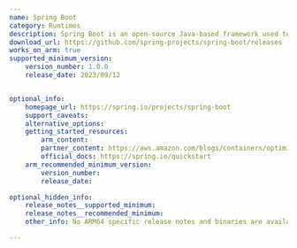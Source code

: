 ```yaml
---
name: Spring Boot
category: Runtimes
description: Spring Boot is an open-source Java-based framework used to create standalone, production-grade Spring-based applications with minimal setup and configuration.
download_url: https://github.com/spring-projects/spring-boot/releases
works_on_arm: true
supported_minimum_version:
    version_number: 1.0.0
    release_date: 2023/09/12


optional_info:
    homepage_url: https://spring.io/projects/spring-boot
    support_caveats:
    alternative_options:
    getting_started_resources:
        arm_content:
        partner_content: https://aws.amazon.com/blogs/containers/optimize-your-spring-boot-application-for-aws-fargate/
        official_docs: https://spring.io/quickstart
    arm_recommended_minimum_version:
        version_number:
        release_date:

optional_hidden_info:
    release_notes__supported_minimum:
    release_notes__recommended_minimum:
    other_info: No ARM64 specific release notes and binaries are available. Installation and testing is done using released source code tar.

---
```


